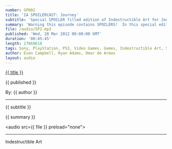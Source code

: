 ```yaml
---
number: SP002
title: 'IA SPOILERCAST: Journey'
subtitle: 'Special SPOILER filled edition of Indestructible Art for Journey on PS3'
summary: 'Warning this episode contains SPOILERS!  In this special edition of the Indestructible Art we talk in depth about Journey from ThatGameCompany available on PSN.'
file: /audio/SP2.mp3
published: 'Wed, 28 Mar 2012 00:00:00 GMT'
duration: '00:45:45'
length: 27669618
tags: Sony, PlayStation, PS3, Video Games, Games, Indestructible Art, SEN, PSN, Journey, ThatGameCompany, Jenova Chen, CO OP, Flower, USC, Flow, Austin Wintory
author: Evan Campbell, Ryan Adams, Omar de Armas
layout: audio
---
```


<a href="../episodes/{{ number }}.html" class='postTitleLink'><p class='postTitle'>{{ title }}</p></a>
<p class='postPublished'>{{ published }}</p>
<p class='postAuthor'>By: {{ author }}</p>
<hr>
{{ subtitle }}  
  
{{ summary }}  

<audio src={{ file }} preload="none"></audio>

- - -

Indestructible Art
